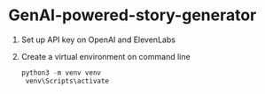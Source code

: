 # GenAI-powered-story-generator

1. Set up API key on OpenAI and ElevenLabs
2. Create a virtual environment on command line

   ```python
   python3 -m venv venv
    venv\Scripts\activate
   ```
